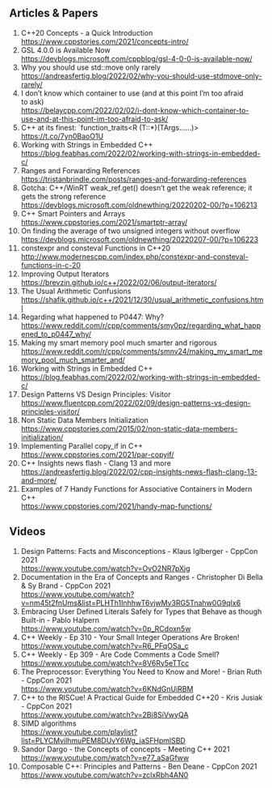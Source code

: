 ## Articles & Papers
1. C++20 Concepts - a Quick Introduction  
    https://www.cppstories.com/2021/concepts-intro/
2. GSL 4.0.0 is Available Now  
    https://devblogs.microsoft.com/cppblog/gsl-4-0-0-is-available-now/
3. Why you should use std::move only rarely  
    https://andreasfertig.blog/2022/02/why-you-should-use-stdmove-only-rarely/
4. I don’t know which container to use (and at this point I’m too afraid to ask)  
    https://belaycpp.com/2022/02/02/i-dont-know-which-container-to-use-and-at-this-point-im-too-afraid-to-ask/
5. C++ at its finest: `function_traits<R (T::*)(TArgs......)>  
    https://t.co/7yn0BaoO1U
6. Working with Strings in Embedded C++  
    https://blog.feabhas.com/2022/02/working-with-strings-in-embedded-c/
7. Ranges and Forwarding References  
    https://tristanbrindle.com/posts/ranges-and-forwarding-references
8. Gotcha: C++/WinRT weak_ref.get() doesn’t get the weak reference; it gets the strong reference  
    https://devblogs.microsoft.com/oldnewthing/20220202-00/?p=106213
9. C++ Smart Pointers and Arrays  
    https://www.cppstories.com/2021/smartptr-array/
10. On finding the average of two unsigned integers without overflow  
    https://devblogs.microsoft.com/oldnewthing/20220207-00/?p=106223
11. constexpr and consteval Functions in C++20  
    http://www.modernescpp.com/index.php/constexpr-and-consteval-functions-in-c-20
12. Improving Output Iterators  
    https://brevzin.github.io/c++/2022/02/06/output-iterators/
13. The Usual Arithmetic Confusions  
    https://shafik.github.io/c++/2021/12/30/usual_arithmetic_confusions.html
14. Regarding what happened to P0447: Why?  
    https://www.reddit.com/r/cpp/comments/smy0pz/regarding_what_happened_to_p0447_why/
15. Making my smart memory pool much smarter and rigorous  
    https://www.reddit.com/r/cpp/comments/smnv24/making_my_smart_memory_pool_much_smarter_and/
16. Working with Strings in Embedded C++  
    https://blog.feabhas.com/2022/02/working-with-strings-in-embedded-c/
17. Design Patterns VS Design Principles: Visitor  
    https://www.fluentcpp.com/2022/02/09/design-patterns-vs-design-principles-visitor/
18. Non Static Data Members Initialization  
    https://www.cppstories.com/2015/02/non-static-data-members-initialization/
19. Implementing Parallel copy_if in C++  
    https://www.cppstories.com/2021/par-copyif/
20. C++ Insights news flash - Clang 13 and more  
    https://andreasfertig.blog/2022/02/cpp-insights-news-flash-clang-13-and-more/
21. Examples of 7 Handy Functions for Associative Containers in Modern C++  
    https://www.cppstories.com/2021/handy-map-functions/
    


## Videos
1. Design Patterns: Facts and Misconceptions - Klaus Iglberger - CppCon 2021  
    https://www.youtube.com/watch?v=OvO2NR7pXjg
2. Documentation in the Era of Concepts and Ranges - Christopher Di Bella & Sy Brand - CppCon 2021  
    https://www.youtube.com/watch?v=nm45t2fnUms&list=PLHTh1InhhwT6vjwMy3RG5Tnahw0G9qIx6
3. Embracing User Defined Literals Safely for Types that Behave as though Built-in - Pablo Halpern  
    https://www.youtube.com/watch?v=0p_RCdoxn5w
4. C++ Weekly - Ep 310 - Your Small Integer Operations Are Broken!  
    https://www.youtube.com/watch?v=R6_PFqOSa_c
5. C++ Weekly - Ep 309 - Are Code Comments a Code Smell?  
    https://www.youtube.com/watch?v=8V6Ry5eTTcc
6. The Preprocessor: Everything You Need to Know and More! - Brian Ruth - CppCon 2021  
    https://www.youtube.com/watch?v=6KNdGnUiRBM
7. C++ to the RISCue! A Practical Guide for Embedded C++20 - Kris Jusiak - CppCon 2021  
    https://www.youtube.com/watch?v=2Bi8SiVwyQA
8. SIMD algorithms  
    https://www.youtube.com/playlist?list=PLYCMvilhmuPEM8DUvY6Wg_jaSFHpmlSBD
9. Sandor Dargo - the Concepts of concepts - Meeting C++ 2021  
    https://www.youtube.com/watch?v=e77_aSaGfww
10. Composable C++: Principles and Patterns - Ben Deane - CppCon 2021  
    https://www.youtube.com/watch?v=zclxRbh4AN0